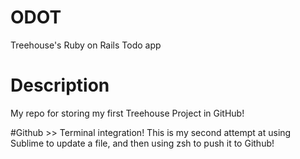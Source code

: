 # ODOT
Treehouse's Ruby on Rails Todo app 

# Description
My repo for storing my first Treehouse Project in GitHub!

#Github >> Terminal integration! 
This is my second attempt at using Sublime to update a file, 
and then using zsh to push it to Github!
